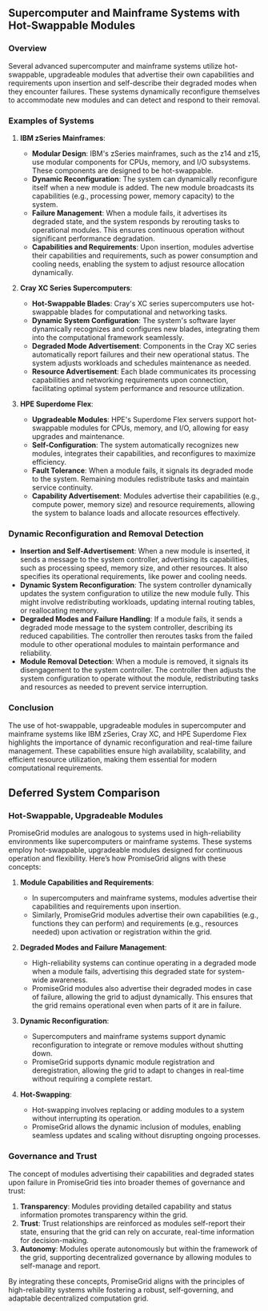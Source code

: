 ## Supercomputer and Mainframe Systems with Hot-Swappable Modules

### Overview

Several advanced supercomputer and mainframe systems utilize hot-swappable, upgradeable modules that advertise their own capabilities and requirements upon insertion and self-describe their degraded modes when they encounter failures. These systems dynamically reconfigure themselves to accommodate new modules and can detect and respond to their removal.

### Examples of Systems

1. **IBM zSeries Mainframes**:
    - **Modular Design**: IBM's zSeries mainframes, such as the z14 and z15, use modular components for CPUs, memory, and I/O subsystems. These components are designed to be hot-swappable.
    - **Dynamic Reconfiguration**: The system can dynamically reconfigure itself when a new module is added. The new module broadcasts its capabilities (e.g., processing power, memory capacity) to the system.
    - **Failure Management**: When a module fails, it advertises its degraded state, and the system responds by rerouting tasks to operational modules. This ensures continuous operation without significant performance degradation.
    - **Capabilities and Requirements**: Upon insertion, modules advertise their capabilities and requirements, such as power consumption and cooling needs, enabling the system to adjust resource allocation dynamically.

2. **Cray XC Series Supercomputers**:
    - **Hot-Swappable Blades**: Cray's XC series supercomputers use hot-swappable blades for computational and networking tasks.
    - **Dynamic System Configuration**: The system's software layer dynamically recognizes and configures new blades, integrating them into the computational framework seamlessly.
    - **Degraded Mode Advertisement**: Components in the Cray XC series automatically report failures and their new operational status. The system adjusts workloads and schedules maintenance as needed.
    - **Resource Advertisement**: Each blade communicates its processing capabilities and networking requirements upon connection, facilitating optimal system performance and resource utilization.

3. **HPE Superdome Flex**:
    - **Upgradeable Modules**: HPE's Superdome Flex servers support hot-swappable modules for CPUs, memory, and I/O, allowing for easy upgrades and maintenance.
    - **Self-Configuration**: The system automatically recognizes new modules, integrates their capabilities, and reconfigures to maximize efficiency.
    - **Fault Tolerance**: When a module fails, it signals its degraded mode to the system. Remaining modules redistribute tasks and maintain service continuity.
    - **Capability Advertisement**: Modules advertise their capabilities (e.g., compute power, memory size) and resource requirements, allowing the system to balance loads and allocate resources effectively.

### Dynamic Reconfiguration and Removal Detection

- **Insertion and Self-Advertisement**: When a new module is inserted, it sends a message to the system controller, advertising its capabilities, such as processing speed, memory size, and other resources. It also specifies its operational requirements, like power and cooling needs.
- **Dynamic System Reconfiguration**: The system controller dynamically updates the system configuration to utilize the new module fully. This might involve redistributing workloads, updating internal routing tables, or reallocating memory.
- **Degraded Modes and Failure Handling**: If a module fails, it sends a degraded mode message to the system controller, describing its reduced capabilities. The controller then reroutes tasks from the failed module to other operational modules to maintain performance and reliability.
- **Module Removal Detection**: When a module is removed, it signals its disengagement to the system controller. The controller then adjusts the system configuration to operate without the module, redistributing tasks and resources as needed to prevent service interruption.

### Conclusion

The use of hot-swappable, upgradeable modules in supercomputer and mainframe systems like IBM zSeries, Cray XC, and HPE Superdome Flex highlights the importance of dynamic reconfiguration and real-time failure management. These capabilities ensure high availability, scalability, and efficient resource utilization, making them essential for modern computational requirements.

## Deferred System Comparison

### Hot-Swappable, Upgradeable Modules

PromiseGrid modules are analogous to systems used in high-reliability environments like supercomputers or mainframe systems. These systems employ hot-swappable, upgradeable modules designed for continuous operation and flexibility. Here’s how PromiseGrid aligns with these concepts:

1. **Module Capabilities and Requirements**:
    - In supercomputers and mainframe systems, modules advertise their capabilities and requirements upon insertion.
    - Similarly, PromiseGrid modules advertise their own capabilities (e.g., functions they can perform) and requirements (e.g., resources needed) upon activation or registration within the grid.

2. **Degraded Modes and Failure Management**:
    - High-reliability systems can continue operating in a degraded mode when a module fails, advertising this degraded state for system-wide awareness.
    - PromiseGrid modules also advertise their degraded modes in case of failure, allowing the grid to adjust dynamically. This ensures that the grid remains operational even when parts of it are in failure.

3. **Dynamic Reconfiguration**:
    - Supercomputers and mainframe systems support dynamic reconfiguration to integrate or remove modules without shutting down.
    - PromiseGrid supports dynamic module registration and deregistration, allowing the grid to adapt to changes in real-time without requiring a complete restart.

4. **Hot-Swapping**:
    - Hot-swapping involves replacing or adding modules to a system without interrupting its operation.
    - PromiseGrid allows the dynamic inclusion of modules, enabling seamless updates and scaling without disrupting ongoing processes.

### Governance and Trust

The concept of modules advertising their capabilities and degraded states upon failure in PromiseGrid ties into broader themes of governance and trust:

1. **Transparency**: Modules providing detailed capability and status information promotes transparency within the grid.
2. **Trust**: Trust relationships are reinforced as modules self-report their state, ensuring that the grid can rely on accurate, real-time information for decision-making.
3. **Autonomy**: Modules operate autonomously but within the framework of the grid, supporting decentralized governance by allowing modules to self-manage and report.

By integrating these concepts, PromiseGrid aligns with the principles of high-reliability systems while fostering a robust, self-governing, and adaptable decentralized computation grid.

